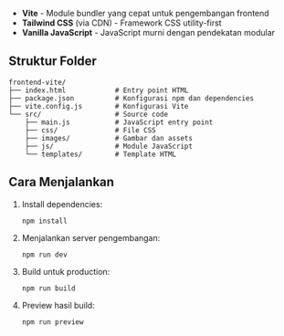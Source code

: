 
- **Vite** - Module bundler yang cepat untuk pengembangan frontend
- **Tailwind CSS** (via CDN) - Framework CSS utility-first
- **Vanilla JavaScript** - JavaScript murni dengan pendekatan modular

## Struktur Folder

```
frontend-vite/
├── index.html            # Entry point HTML
├── package.json          # Konfigurasi npm dan dependencies
├── vite.config.js        # Konfigurasi Vite
└── src/                  # Source code
    ├── main.js           # JavaScript entry point
    ├── css/              # File CSS
    ├── images/           # Gambar dan assets
    ├── js/               # Module JavaScript
    └── templates/        # Template HTML
```

## Cara Menjalankan

1. Install dependencies:

   ```
   npm install
   ```

2. Menjalankan server pengembangan:

   ```
   npm run dev
   ```

3. Build untuk production:

   ```
   npm run build
   ```

4. Preview hasil build:
   ```
   npm run preview
   ```